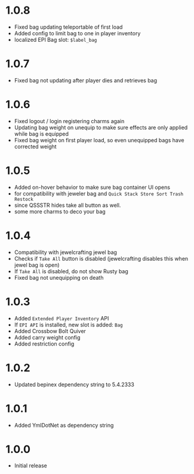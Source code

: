 # 1.0.8
- Fixed bag updating teleportable of first load
- Added config to limit bag to one in player inventory
- localized EPI Bag slot: `$label_bag`

# 1.0.7
- Fixed bag not updating after player dies and retrieves bag

# 1.0.6
- Fixed logout / login registering charms again
- Updating bag weight on unequip to make sure effects are only applied while bag is equipped
- Fixed bag weight on first player load, so even unequipped bags have corrected weight

# 1.0.5 
- Added on-hover behavior to make sure bag container UI opens
- for compatibility with jeweler bag and `Quick Stack Store Sort Trash Restock`
- since QSSSTR hides take all button as well.
- some more charms to deco your bag

# 1.0.4
- Compatibility with jewelcrafting jewel bag
- Checks if `Take All` button is disabled (jewelcrafting disables this when jewel bag is open)
- If `Take All` is disabled, do not show Rusty bag
- Fixed bag not unequipping on death

# 1.0.3
- Added `Extended Player Inventory` API
- If `EPI API` is installed, new slot is added: `Bag`
- Added Crossbow Bolt Quiver
- Added carry weight config
- Added restriction config

# 1.0.2
- Updated bepinex dependency string to 5.4.2333

# 1.0.1
- Added YmlDotNet as dependency string

# 1.0.0
- Initial release
